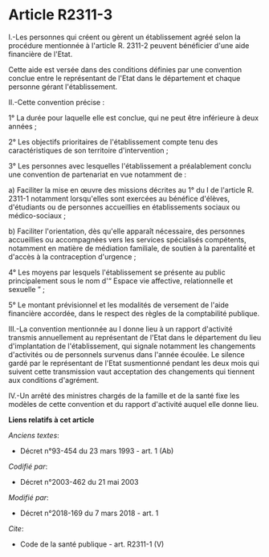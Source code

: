 # Article R2311-3

I.-Les personnes qui créent ou gèrent un établissement agréé selon la procédure mentionnée à l'article R. 2311-2 peuvent
bénéficier d'une aide financière de l'Etat.

Cette aide est versée dans des conditions définies par une convention conclue entre le représentant de l'Etat dans le
département et chaque personne gérant l'établissement.

II.-Cette convention précise :

1° La durée pour laquelle elle est conclue, qui ne peut être inférieure à deux années ;

2° Les objectifs prioritaires de l'établissement compte tenu des caractéristiques de son territoire d'intervention ;

3° Les personnes avec lesquelles l'établissement a préalablement conclu une convention de partenariat en vue notamment de :

a) Faciliter la mise en œuvre des missions décrites au 1° du I de l'article R. 2311-1 notamment lorsqu'elles sont exercées au
bénéfice d'élèves, d'étudiants ou de personnes accueillies en établissements sociaux ou médico-sociaux ;

b) Faciliter l'orientation, dès qu'elle apparaît nécessaire, des personnes accueillies ou accompagnées vers les services
spécialisés compétents, notamment en matière de médiation familiale, de soutien à la parentalité et d'accès à la
contraception d'urgence ;

4° Les moyens par lesquels l'établissement se présente au public principalement sous le nom d'“ Espace vie affective,
relationnelle et sexuelle ” ;

5° Le montant prévisionnel et les modalités de versement de l'aide financière accordée, dans le respect des règles de la
comptabilité publique.

III.-La convention mentionnée au I donne lieu à un rapport d'activité transmis annuellement au représentant de l'Etat dans le
département du lieu d'implantation de l'établissement, qui signale notamment les changements d'activités ou de personnels
survenus dans l'année écoulée. Le silence gardé par le représentant de l'Etat susmentionné pendant les deux mois qui suivent
cette transmission vaut acceptation des changements qui tiennent aux conditions d'agrément.

IV.-Un arrêté des ministres chargés de la famille et de la santé fixe les modèles de cette convention et du rapport
d'activité auquel elle donne lieu.

**Liens relatifs à cet article**

_Anciens textes_:

  - Décret n°93-454 du 23 mars 1993 - art. 1 (Ab)

_Codifié par_:

  - Décret n°2003-462 du 21 mai 2003

_Modifié par_:

  - Décret n°2018-169 du 7 mars 2018 - art. 1

_Cite_:

  - Code de la santé publique - art. R2311-1 (V)
